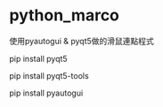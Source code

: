 # python_marco
使用pyautogui &amp; pyqt5做的滑鼠連點程式

pip install pyqt5

pip install pyqt5-tools

pip install pyautogui
